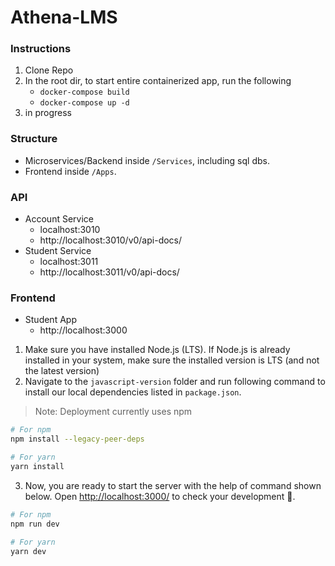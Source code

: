 # Athena-LMS


### Instructions
1. Clone Repo
2. In the root dir, to start entire containerized app, run the following
    - `docker-compose build`
    - `docker-compose up -d`
4. in progress

### Structure
- Microservices/Backend inside `/Services`, including sql dbs.
- Frontend inside `/Apps`.

### API
- Account Service
  - localhost:3010
  - http://localhost:3010/v0/api-docs/
- Student Service
  - localhost:3011
  - http://localhost:3011/v0/api-docs/



### Frontend 
- Student App
    - http://localhost:3000

1. Make sure you have installed Node.js (LTS). If Node.js is already installed in your system, make sure the installed version is LTS (and not the latest version)
2. Navigate to the `javascript-version` folder and run following command to install our local dependencies listed in `package.json`.

> Note: Deployment currently uses npm

```bash
# For npm
npm install --legacy-peer-deps

# For yarn
yarn install
```

3. Now, you are ready to start the server with the help of command shown below. Open [http://localhost:3000/](http://localhost:3000/) to check your development 🚀.

```bash
# For npm
npm run dev

# For yarn
yarn dev
```
